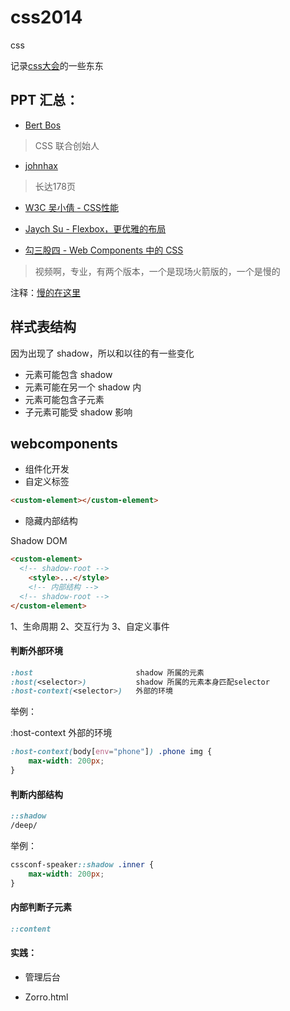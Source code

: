 # css2014
css

记录[css大会](http://css.w3ctech.com/)的一些东东

## PPT 汇总：

* [Bert Bos](http://www.w3.org/Talks/2015/0110-CSS-Beijing/all)

> CSS 联合创始人

* [johnhax](http://johnhax.net/2015/myth-of-css-frameworks/#1)

> 长达178页 

* [W3C 吴小倩 - CSS性能](http://www.w3.org/2015/Talks/0109-CSSConf-xq/)

* [Jaych Su - Flexbox，更优雅的布局](http://mp.weixin.qq.com/s?__biz=MjM5ODc4MjcyMA==&mid=204599828&idx=1&sn=c6781fb2e52c2c9b07236c84354d1e97#rd)

* [勾三股四 - Web Components 中的 CSS](http://www.tudou.com/programs/view/8bvwGHaL6T4/)

> 视频啊，专业，有两个版本，一个是现场火箭版的，一个是慢的

注释：[慢的在这里](http://www.tudou.com/programs/view/dz4aXjDFnLw/)


## 样式表结构

因为出现了 shadow，所以和以往的有一些变化

* 元素可能包含 shadow
* 元素可能在另一个 shadow 内
* 元素可能包含子元素
* 子元素可能受 shadow 影响

## webcomponents

* 组件化开发
* 自定义标签 

``` html
<custom-element></custom-element>
```

* 隐藏内部结构

Shadow DOM

``` html
<custom-element>
  <!-- shadow-root -->
    <style>...</style>
    <!-- 内部结构 -->
  <!-- shadow-root -->
</custom-element>
```

1、生命周期
2、交互行为
3、自定义事件

#### 判断外部环境

``` css
:host    					shadow 所属的元素
:host(<selector>)           shadow 所属的元素本身匹配selector
:host-context(<selector>)   外部的环境
```

举例：

:host-context 外部的环境

``` css
:host-context(body[env="phone"]) .phone img {
	max-width: 200px;
}
```




#### 判断内部结构

``` css
::shadow
/deep/
```

举例：

``` css
cssconf-speaker::shadow .inner {
	max-width: 200px;
}
```

#### 内部判断子元素

``` css
::content
```

#### 实践：

* 管理后台


* Zorro.html


